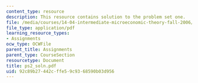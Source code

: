 ```yaml
---
content_type: resource
description: This resource contains solution to the problem set one.
file: /media/courses/14-04-intermediate-microeconomic-theory-fall-2006/92c89b27442cffe59c9368590b03d956_ps2_soln.pdf
file_type: application/pdf
learning_resource_types:
- Assignments
ocw_type: OCWFile
parent_title: Assignments
parent_type: CourseSection
resourcetype: Document
title: ps2_soln.pdf
uid: 92c89b27-442c-ffe5-9c93-68590b03d956
---
```

